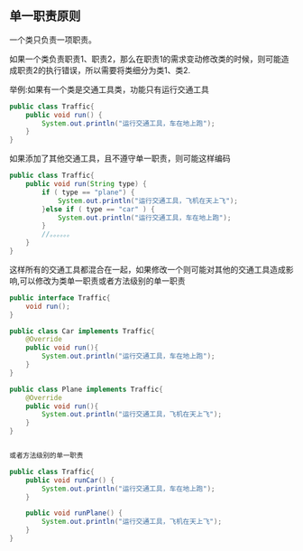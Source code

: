## 单一职责原则

一个类只负责一项职责。

如果一个类负责职责1、职责2，那么在职责1的需求变动修改类的时候，则可能造成职责2的执行错误，所以需要将类细分为类1、类2.

举例:如果有一个类是交通工具类，功能只有运行交通工具
```java
public class Traffic{
    public void run() {
        System.out.println("运行交通工具，车在地上跑");
    }
}
```

如果添加了其他交通工具，且不遵守单一职责，则可能这样编码

```java
public class Traffic{
    public void run(String type) {
        if ( type == "plane") {
            System.out.println("运行交通工具，飞机在天上飞");
        }else if ( type == "car" ) {
            System.out.println("运行交通工具，车在地上跑");
        }
        //。。。。。。
    }
}
```

这样所有的交通工具都混合在一起，如果修改一个则可能对其他的交通工具造成影响,可以修改为类单一职责或者方法级别的单一职责

```java
public interface Traffic{
    void run();
}

public class Car implements Traffic{
    @Override
    public void run(){
        System.out.println("运行交通工具，车在地上跑");
    }
}

public class Plane implements Traffic{
    @Override
    public void run(){
        System.out.println("运行交通工具，飞机在天上飞");
    }
}


或者方法级别的单一职责

public class Traffic{
    public void runCar() {
        System.out.println("运行交通工具，车在地上跑");
    }

    public void runPlane() {
        System.out.println("运行交通工具，飞机在天上飞");
    }
}
```
